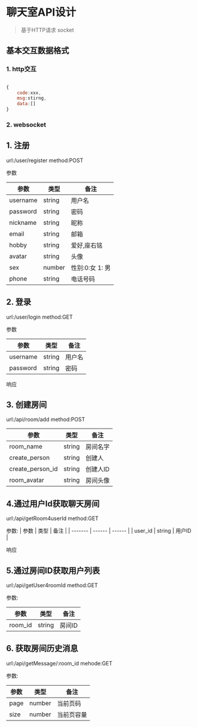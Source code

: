# 聊天室API设计

> 基于HTTP请求 socket

## 基本交互数据格式

### 1. http交互

```javascript

{
    code:xxx,
    msg:stirng,
    data:[]
}

```

### 2. websocket


## 1. 注册

url:/user/register
method:POST

参数

| 参数     | 类型   | 备注            |
| -------- | ------ | --------------- |
| username | string | 用户名          |
| password | string | 密码            |
| nickname | string | 昵称            |
| email    | string | 邮箱            |
| hobby    | string | 爱好,座右铭     |
| avatar   | string | 头像            |
| sex      | number | 性别:0:女 1: 男 |
| phone    | string | 电话号码        |


## 2. 登录

url:/user/login
method:GET

参数

| 参数     | 类型   | 备注   |
| -------- | ------ | ------ |
| username | string | 用户名 |
| password | string | 密码   |

响应

## 3. 创建房间

url:/api/room/add
method:POST

| 参数             | 类型   | 备注     |
| ---------------- | ------ | -------- |
| room_name        | string | 房间名字 |
| create_person    | string | 创建人   |
| create_person_id | string | 创建人ID |
| room_avatar      | string | 房间头像 |


## 4.通过用户Id获取聊天房间

url:/api/getRoom4userId
method:GET

参数:
| 参数    | 类型   | 备注   |
| ------- | ------ | ------ |
| user_id | string | 用户ID |

响应

## 5.通过房间ID获取用户列表

url:/api/getUser4roomId
method:GET

参数:

| 参数    | 类型   | 备注   |
| ------- | ------ | ------ |
| room_id | string | 房间ID |

## 6. 获取房间历史消息

url:/api/getMessage/:room_id
mehode:GET

参数:

| 参数 | 类型   | 备注       |
| ---- | ------ | ---------- |
| page | number | 当前页码   |
| size | number | 当前页容量 |





